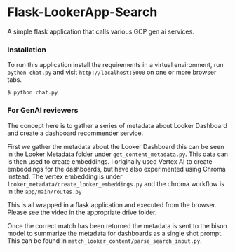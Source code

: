 Flask-LookerApp-Search
===================

A simple flask application that calls various GCP gen ai services.

### Installation

To run this application install the requirements in a virtual environment, run `python chat.py` and visit `http://localhost:5000` on one or more browser tabs.

    $ python chat.py


### For GenAI reviewers
The concept here is to gather a series of metadata about Looker Dashboard and create a dashboard recommender service.

First we gather the metadata about the Looker Dashboard this can be seen in the Looker Metadata folder under `get_content_metadata.py`.
This data can is then used to create embeddings. I originally used Vertex AI to create embeddings for the dashboards, but have also experimented using Chroma instead. The vertex embedding is under `looker_metadata/create_looker_embeddings.py` and the chroma workflow is in the `app/main/routes.py`

This is all wrapped in a flask application and executed from the browser. Please see the video in the appropriate drive folder.

Once the correct match has been returned the metadata is sent to the bison model to summarize the metadata for dashboards as a single shot prompt. This can be found in `match_looker_content/parse_search_input.py`.

